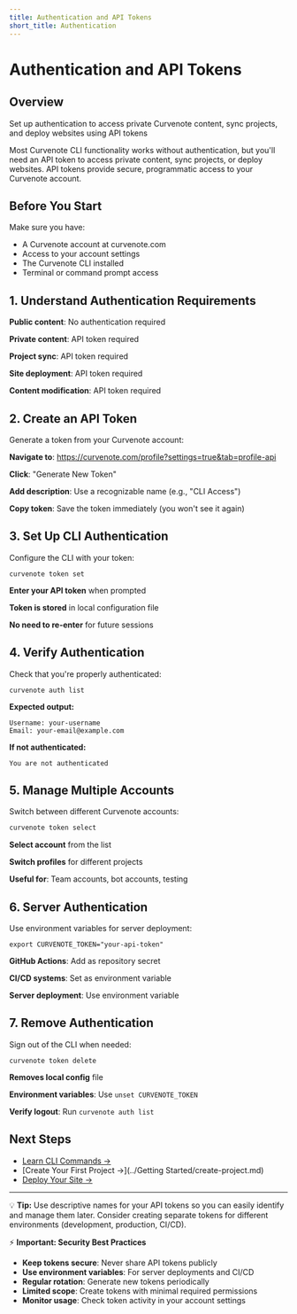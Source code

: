 ```yaml
---
title: Authentication and API Tokens
short_title: Authentication
---
```


# Authentication and API Tokens

## Overview
Set up authentication to access private Curvenote content, sync projects, and deploy websites using API tokens

Most Curvenote CLI functionality works without authentication, but you'll need an API token to access private content, sync projects, or deploy websites. API tokens provide secure, programmatic access to your Curvenote account.

## Before You Start

Make sure you have:
- A Curvenote account at curvenote.com
- Access to your account settings
- The Curvenote CLI installed
- Terminal or command prompt access

## 1. Understand Authentication Requirements

**Public content**: No authentication required

**Private content**: API token required

**Project sync**: API token required

**Site deployment**: API token required

**Content modification**: API token required

## 2. Create an API Token

Generate a token from your Curvenote account:

**Navigate to**: https://curvenote.com/profile?settings=true&tab=profile-api

**Click**: "Generate New Token"

**Add description**: Use a recognizable name (e.g., "CLI Access")

**Copy token**: Save the token immediately (you won't see it again)

## 3. Set Up CLI Authentication

Configure the CLI with your token:

```shell
curvenote token set
```

**Enter your API token** when prompted

**Token is stored** in local configuration file

**No need to re-enter** for future sessions

## 4. Verify Authentication

Check that you're properly authenticated:

```shell
curvenote auth list
```

**Expected output:**
```
Username: your-username
Email: your-email@example.com
```

**If not authenticated:**
```
You are not authenticated
```

## 5. Manage Multiple Accounts

Switch between different Curvenote accounts:

```bash
curvenote token select
```

**Select account** from the list

**Switch profiles** for different projects

**Useful for**: Team accounts, bot accounts, testing

## 6. Server Authentication

Use environment variables for server deployment:

```shell
export CURVENOTE_TOKEN="your-api-token"
```

**GitHub Actions**: Add as repository secret

**CI/CD systems**: Set as environment variable

**Server deployment**: Use environment variable

## 7. Remove Authentication

Sign out of the CLI when needed:

```shell
curvenote token delete
```

**Removes local config** file

**Environment variables**: Use `unset CURVENOTE_TOKEN`

**Verify logout**: Run `curvenote auth list`

## Next Steps

- [Learn CLI Commands →](./commands.md)
- [Create Your First Project →](../Getting Started/create-project.md)
- [Deploy Your Site →](../quick-start/3-publish.md)

---

💡 **Tip:** Use descriptive names for your API tokens so you can easily identify and manage them later. Consider creating separate tokens for different environments (development, production, CI/CD).

⚡ **Important: Security Best Practices**

- **Keep tokens secure**: Never share API tokens publicly
- **Use environment variables**: For server deployments and CI/CD
- **Regular rotation**: Generate new tokens periodically
- **Limited scope**: Create tokens with minimal required permissions
- **Monitor usage**: Check token activity in your account settings

